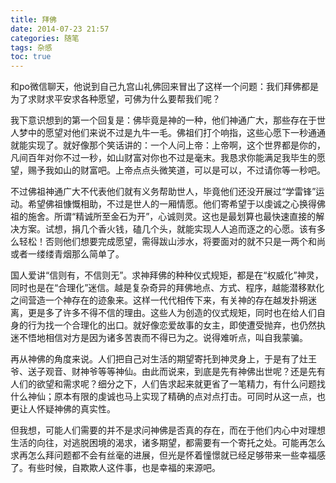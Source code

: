 ```yaml
---
title: 拜佛
date: 2014-07-23 21:57
categories: 随笔
tags: 杂感
toc: true
---
```

和po微信聊天，他说到自己九宫山礼佛回来冒出了这样一个问题：我们拜佛都是为了求财求平安求各种愿望，可佛为什么要帮我们呢？

我下意识想到的第一个回复是：佛毕竟是神的一种，他们神通广大，那些存在于世人梦中的愿望对他们来说不过是九牛一毛。佛祖们打个响指，这些心愿下一秒通通就能实现了。就好像那个笑话讲的：一个人问上帝：上帝啊，这个世界都是你的，凡间百年对你不过一秒，如山财富对你也不过是毫末。我恳求你能满足我毕生的愿望，赐予我如山的财富吧。上帝点点头微笑道，可以是可以，不过请你等一秒吧。

不过佛祖神通广大不代表他们就有义务帮助世人，毕竟他们还没开展过“学雷锋”运动。希望佛祖慷慨相助，不过是世人的一厢情愿。他们寄希望于以虔诚之心换得佛祖的施舍。所谓“精诚所至金石为开”，心诚则灵。这也是最划算也最快速直接的解决方案。试想，捐几个香火钱，磕几个头，就能实现人人追而逐之的心愿。该有多么轻松！否则他们想要完成愿望，需得跋山涉水，将要面对的就不只是一两个和尚或者一缕缕青烟那么简单了。

国人爱讲“信则有，不信则无”。求神拜佛的种种仪式规矩，都是在“权威化”神灵，同时也是在“合理化”迷信。越是复杂奇异的拜佛地点、方式、程序，越能潜移默化之间营造一个神存在的迹象来。这样一代代相传下来，有关神的存在越发扑朔迷离，更是多了许多不得不信的理由。这些人为创造的仪式规矩，同时也在给人们自身的行为找一个合理化的出口。就好像恋爱故事的女主，即使遭受抛弃，也仍然执迷不悟地相信对方是因为诸多苦衷而不得已为之。说得难听点，叫自我蒙骗。

再从神佛的角度来说。人们把自己对生活的期望寄托到神灵身上，于是有了灶王爷、送子观音、财神爷等等神仙。由此而说来，到底是先有神佛出世呢？还是先有人们的欲望和需求呢？细分之下，人们告求起来就更省了一笔精力，有什么问题找什么神仙；原本有限的虔诚也马上实现了精确的点对点打击。可同时从这一点，也更让人怀疑神佛的真实性。

但我想，可能人们需要的并不是求问神佛是否真的存在，而在于他们内心中对理想生活的向往，对逃脱困境的渴求，诸多期望，都需要有一个寄托之处。可能再怎么求再怎么拜问题都不会有丝毫的进展，但光是怀着憧憬就已经足够带来一些幸福感了。有些时候，自欺欺人这件事，也是幸福的来源吧。





